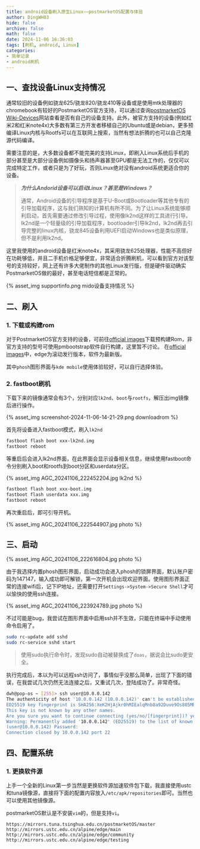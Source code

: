 ```yaml
---
title: android设备刷入原生Linux——postmarketOS配置与体验
author: DingWH03
hide: false
archive: false
math: false
date: 2024-11-06 16:36:03
tags: [刷机, android, Linux]
categories:
- 简单记录
- android刷机
---
```

## 一、查找设备Linux支持情况

通常较旧的设备例如骁龙625/骁龙820/骁龙410等设备或是使用mtk处理器的chromebook有较好的PostmarketOS官方支持，可以通过查询[postmarketOS Wiki-Devices](https://wiki.postmarketos.org/wiki/Devices)网站查看是否有自己的设备支持。此外，被官方支持的设备(例如红米2和红米note4x)大多数有第三方开发者移植自己的Ubuntu或是debian，更多预编译Linux内核与Rootfs可以在互联网上搜索，当然有想法折腾的也可以自己克隆源代码编译。

需要注意的是，大多数设备都不能完美的支持Linux，即刷入Linux系统后手机的部分甚至是大部分设备例如摄像头和扬声器甚至GPU都是无法工作的，仅仅可以完成特定工作，或者只是为了好玩，否则Linux绝对没有android系统更适合你的设备。

> ***为什么Andorid设备可以启动Linux？甚至是Windows？***
>
> 通常，Android设备的引导程序是基于U-Boot或Bootloader等其他专有的引导加载程序，这与我们熟知的计算机有所不同。为了让Linux系统能够顺利启动，首先需要通过修改引导过程，使用像lk2nd这样的工具进行引导。lk2nd是一个轻量级的引导加载程序，bootloader引导lk2nd，lk2nd再去引导完整的linux内核，骁龙845设备利用UEFI启动Windows也是类似原理，但不是利用lk2nd。

这里我使用的android设备是红米note4x，其采用骁龙625处理器，性能不高但好在功耗够低，并且二手机价格足够便宜，非常适合折腾刷机，可以看到官方对该型号的支持较好，网上还有许多大佬制作的其他Linux发行版，但是硬件驱动确实PostmarketOS做的最好，甚至电话短信都是正常的。

{% asset_img supportinfo.png mido设备支持情况 %}

## 二、刷入

### 1. 下载或构建rom

对于PostmarketOS官方支持的设备，可前往[official images](https://images.postmarketos.org/bpo/)下载预构建Rom，非官方支持的型号可使用pmbootstrap软件自行构建，这里暂不讨论。
在[official images](https://images.postmarketos.org/bpo/)中，edge为滚动发行版本，软件为最新版。

其中`phosh`图形界面与`kde mobile`使用体验较好，可以自行选择体验。

### 2. fastboot刷机

下载下来的镜像通常会有3个，分别对应`lk2nd`、`boot`与`rootfs`，解压出img镜像后进行操作。

{% asset_img screenshot-2024-11-06-14-21-29.png downloadrom %}

首先将设备进入fastboot模式，刷入`lk2nd`

```bash
fastboot flash boot xxx-lk2nd.img
fastboot reboot
```

等重启后会进入lk2nd界面，在此界面会显示设备相关信息，继续使用fastboot命令分别刷入boot和rootfs到boot分区和userdata分区。

{% asset_img AGC_20241106_222452204.jpg lk2nd %}

```bash
fastboot flash boot xxx-boot.img
fastboot flash userdata xxx.img
fastboot reboot
```

再次重启后，即可引导开机。

{% asset_img AGC_20241106_222544907.jpg photo %}

## 三、启动

{% asset_img AGC_20241106_222616804.jpg photo %}

由于我选择内置phosh图形界面，启动成功会进入phosh的锁屏界面，默认账户密码为147147，输入成功即可解锁，第一次开机会出现欢迎界面。使用图形界面正常的连接wifi后，记下IP地址，还需要打开`Settings->System->Secure Shell`才可以愉快的使用ssh连接。

{% asset_img AGC_20241106_223924789.jpg photo %}

不过可能是bug，我尝试在图形界面中启用ssh并不生效，只能在终端中手动使用命令启用了。

```bash
sudo rc-update add sshd
sudo rc-service sshd start
```

> 使用sudo执行命令时，发现sudo自动被替换成了`doas`，据说会比sudo更安全。

执行完成后，本以为可以远程ssh访问了，事情似乎没那么简单，出现了下面的错误，在我尝试几次仍然无法连接之后，又重试几次，登陆成功了。非常奇怪。

```bash
dwh@pop-os ~ [255]> ssh user@10.0.0.142
The authenticity of host '10.0.0.142 (10.0.0.142)' can't be established.
ED25519 key fingerprint is SHA256:XeK2HjAjkr0hMIEalqMnb8a92Duve9Os805MRhp4r3g.
This key is not known by any other names.
Are you sure you want to continue connecting (yes/no/[fingerprint])? yes
Warning: Permanently added '10.0.0.142' (ED25519) to the list of known hosts.
(user@10.0.0.142) Password:
Connection closed by 10.0.0.142 port 22
```

## 四、配置系统

### 1. 更换软件源

上手一个全新的Linux第一步当然是更换软件源加速软件包下载，我直接使用ustc和tuna镜像源，直接将下面的配置内容放入`/etc/apk/repositories`即可。当然也可以使用其他镜像源。

postmarketOS默认是不安装`vim`的，但是支持`vi`。

```text
https://mirrors.tuna.tsinghua.edu.cn/postmarketOS/master
http://mirrors.ustc.edu.cn/alpine/edge/main
http://mirrors.ustc.edu.cn/alpine/edge/community
http://mirrors.ustc.edu.cn/alpine/edge/testing
```
